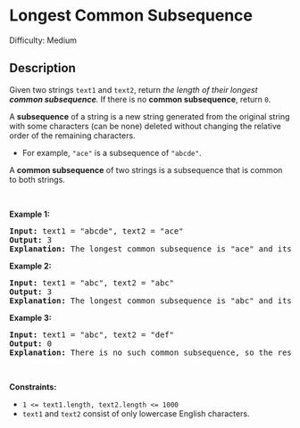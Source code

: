 # Longest Common Subsequence

Difficulty: Medium
## Description
<p>Given two strings <code>text1</code> and <code>text2</code>, return <em>the length of their longest <strong>common subsequence</strong>. </em>If there is no <strong>common subsequence</strong>, return <code>0</code>.</p>
<p>A <strong>subsequence</strong> of a string is a new string generated from the original string with some characters (can be none) deleted without changing the relative order of the remaining characters.</p>
<ul>
<li>For example, <code>"ace"</code> is a subsequence of <code>"abcde"</code>.</li>
</ul>
<p>A <strong>common subsequence</strong> of two strings is a subsequence that is common to both strings.</p>
<p> </p>
<p><strong class="example">Example 1:</strong></p>
<pre><strong>Input:</strong> text1 = "abcde", text2 = "ace" 
<strong>Output:</strong> 3  
<strong>Explanation:</strong> The longest common subsequence is "ace" and its length is 3.
</pre>
<p><strong class="example">Example 2:</strong></p>
<pre><strong>Input:</strong> text1 = "abc", text2 = "abc"
<strong>Output:</strong> 3
<strong>Explanation:</strong> The longest common subsequence is "abc" and its length is 3.
</pre>
<p><strong class="example">Example 3:</strong></p>
<pre><strong>Input:</strong> text1 = "abc", text2 = "def"
<strong>Output:</strong> 0
<strong>Explanation:</strong> There is no such common subsequence, so the result is 0.
</pre>
<p> </p>
<p><strong>Constraints:</strong></p>
<ul>
<li><code>1 &lt;= text1.length, text2.length &lt;= 1000</code></li>
<li><code>text1</code> and <code>text2</code> consist of only lowercase English characters.</li>
</ul>
